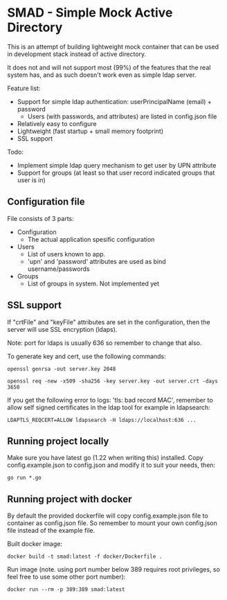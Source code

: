# SMAD - Simple Mock Active Directory

This is an attempt of building lightweight mock container that can be used in development stack instead of active directory.

It does not and will not support most (99%) of the features that the real system has, and as such doesn't work even as simple ldap server.

Feature list:

- Support for simple ldap authentication: userPrincipalName (email) + password
  - Users (with passwords, and attributes) are listed in config.json file
- Relatively easy to configure
- Lightweight (fast startup + small memory footprint)
- SSL support

Todo:

- Implement simple ldap query mechanism to get user by UPN attribute
- Support for groups (at least so that user record indicated groups that user is in)

## Configuration file

File consists of 3 parts:

- Configuration
  - The actual application spesific configuration
- Users
  - List of users known to app.
  - 'upn' and 'password' attributes are used as bind username/passwords
- Groups
  - List of groups in system. Not implemented yet

## SSL support

If "crtFile" and "keyFile" attributes are set in the configuration, then the server will use SSL encryption (ldaps).

Note: port for ldaps is usually 636 so remember to change that also.

To generate key and cert, use the following commands:

`openssl genrsa -out server.key 2048`

`openssl req -new -x509 -sha256 -key server.key -out server.crt -days 3650`

If you get the following error to logs: 'tls: bad record MAC', remember to allow self signed certificates in the ldap tool for example in ldapsearch:

`LDAPTLS_REQCERT=ALLOW ldapsearch -H ldaps://localhost:636 ...`

## Running project locally

Make sure you have latest go (1.22 when writing this) installed. Copy config.example.json to config.json and modify it to suit your needs, then:

`go run *.go`

## Running project with docker

By default the provided dockerfile will copy config.example.json file to container as config.json file. So remember to mount your own config.json file instead of the example file.

Built docker image:

`docker build -t smad:latest -f docker/Dockerfile .`

Run image (note. using port number below 389 requires root privileges, so feel free to use some other port number):

`docker run --rm -p 389:389 smad:latest`
